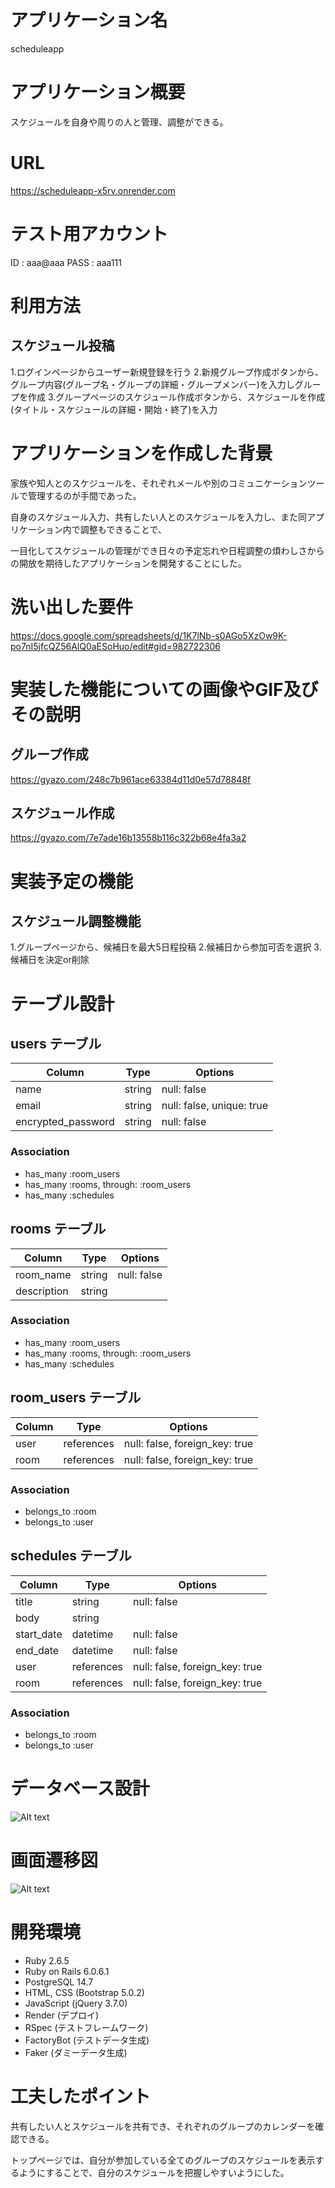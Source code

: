 # アプリケーション名
scheduleapp

# アプリケーション概要
スケジュールを自身や周りの人と管理、調整ができる。

# URL
https://scheduleapp-x5rv.onrender.com

# テスト用アカウント
ID : aaa@aaa
PASS : aaa111

# 利用方法

## スケジュール投稿
1.ログインページからユーザー新規登録を行う
2.新規グループ作成ボタンから、グループ内容(グループ名・グループの詳細・グループメンバー)を入力しグループを作成
3.グループページのスケジュール作成ボタンから、スケジュールを作成(タイトル・スケジュールの詳細・開始・終了)を入力

# アプリケーションを作成した背景
家族や知人とのスケジュールを、それぞれメールや別のコミュニケーションツールで管理するのが手間であった。

自身のスケジュール入力、共有したい人とのスケジュールを入力し、また同アプリケーション内で調整もできることで、

一目化してスケジュールの管理ができ日々の予定忘れや日程調整の煩わしさからの開放を期待したアプリケーションを開発することにした。

# 洗い出した要件
https://docs.google.com/spreadsheets/d/1K7lNb-s0AGo5XzOw9K-po7nI5jfcQZ56AlQ0aESoHuo/edit#gid=982722306

# 実装した機能についての画像やGIF及びその説明

## グループ作成
https://gyazo.com/248c7b961ace63384d11d0e57d78848f

## スケジュール作成
https://gyazo.com/7e7ade16b13558b116c322b68e4fa3a2

# 実装予定の機能

## スケジュール調整機能
1.グループページから、候補日を最大5日程投稿
2.候補日から参加可否を選択
3.候補日を決定or削除

# テーブル設計

## users テーブル

| Column             | Type    | Options                   |
| ------------------ | ------- | ------------------------- |
| name               | string  | null: false               |
| email              | string  | null: false, unique: true |
| encrypted_password | string  | null: false               |

### Association

- has_many :room_users
- has_many :rooms, through: :room_users
- has_many :schedules

## rooms テーブル

| Column      | Type    | Options     |
| ----------- | ------- | ------------|
| room_name   | string  | null: false |
| description | string  |             |

### Association

- has_many :room_users
- has_many :rooms, through: :room_users
- has_many :schedules

## room_users テーブル

| Column | Type       | Options                        |
| ------ | ---------- | ------------------------------ |
| user   | references | null: false, foreign_key: true |
| room   | references | null: false, foreign_key: true |

### Association

- belongs_to :room
- belongs_to :user

## schedules テーブル

| Column      | Type       | Options                        |
| ----------- | ---------- | ------------------------------ |
| title       | string     | null: false                    |
| body        | string     |                                |
| start_date  | datetime   | null: false                    |
| end_date    | datetime   | null: false                    |
| user        | references | null: false, foreign_key: true |
| room        | references | null: false, foreign_key: true |

### Association

- belongs_to :room
- belongs_to :user

# データベース設計
![Alt text](schedule.png)

# 画面遷移図
![Alt text](image.png)

# 開発環境
- Ruby 2.6.5
- Ruby on Rails 6.0.6.1
- PostgreSQL 14.7
- HTML, CSS (Bootstrap 5.0.2)
- JavaScript (jQuery 3.7.0)
- Render (デプロイ)
- RSpec (テストフレームワーク)
- FactoryBot (テストデータ生成)
- Faker (ダミーデータ生成)

# 工夫したポイント
共有したい人とスケジュールを共有でき、それぞれのグループのカレンダーを確認できる。

トップページでは、自分が参加している全てのグループのスケジュールを表示するようにすることで、自分のスケジュールを把握しやすいようにした。